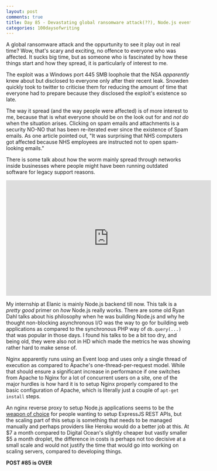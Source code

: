 ```yaml
---
layout: post
comments: true
title: Day 85 - Devastating global ransomware attack(??), Node.js event loop
categories: 100daysofwriting
---
```


A global ransomware attack and the oppurtunity to see it play out in real time?
Wow, that's scary and exciting, no offence to everyone who was affected. It
sucks big time, but as someone who is fascinated by how these things start and
how they spread, it is particularly of interest to me.

The exploit was a Windows port 445 SMB loophole that the NSA _apparently_ knew
about but disclosed to everyone only after their recent leak. Snowden quickly
took to twitter to criticise them for reducing the amount of time that everyone
had to prepare because they disclosed the exploit's existence so late.

The way it spread (and the way people were affected) is of more interest to me,
because that is what everyone should be on the look out for and _not do_ when
the situation arises. Clicking on spam emails and attachments is a security
NO-NO that has been re-iterated ever since the existence of Spam emails. As one
article pointed out, "It was surprising that NHS computers got affected because
NHS employees are instructed not to open spam-looking emails."

There is some talk about how the worm mainly spread through networks inside
businesses where people might have been running outdated software for legacy
support reasons.

<iframe width="560" height="315" src="https://www.youtube.com/embed/8aGhZQkoFbQ"
frameborder="0" allowfullscreen></iframe>

My internship at Elanic is mainly Node.js backend till now. This talk is a
_pretty good_ primer on _how_ Node.js really works. There are some old Ryan Dahl
talks about his philosophy when he was building Node.js and why he thought
non-blocking asynchronous I/O was the way to go for building web applications as
compared to the synchronous PHP way of `db.query(...)` that was popular in those
days. I found his talks to be a bit too dry, and being old, they were also not
in HD which made the metrics he was showing rather hard to make sense of.

Nginx apparently runs using an Event loop and uses only a single thread of
execution as compared to Apache's one-thread-per-request model. While that
should ensure a significant increase in performance if one switches from Apache
to Nginx for a lot of concurrent users on a site, one of the major hurdles is
how hard it is to setup Nginx properly compared to the basic configuration of
Apache, which is literally just a couple of `apt-get install` steps.

An nginx reverse proxy to setup Node.js applications seems to be the [weapon of
choice](https://www.digitalocean.com/community/tutorials/how-to-set-up-a-node-js-application-for-production-on-ubuntu-14-04#install-pm2)
for people wanting to setup ExpressJS REST APIs, but the scaling part of this
setup is something that needs to be managed manually and perhaps providers like
Heroku would do a better job at this. At $7 a month compared to Digital Ocean's
slightly cheaper but vastly smaller $5 a month droplet, the difference in costs
is perhaps not too decisive at a small scale and would not justify the time that
would go into working on scaling servers, compared to developing things.

**POST #85 is OVER**
